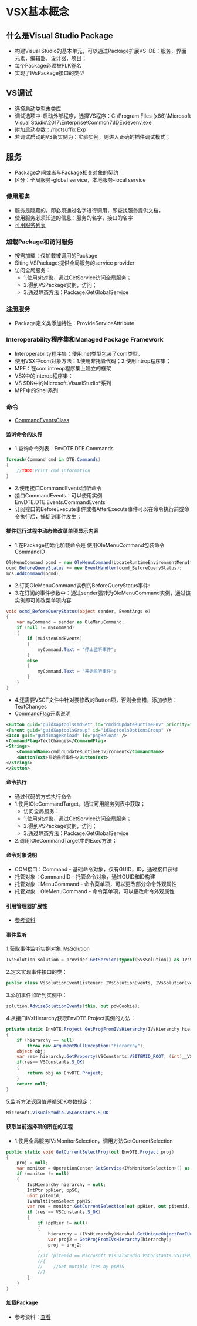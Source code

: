 # VSX基本概念

## 什么是Visual Studio Package

- 构建Visual Studio的基本单元，可以通过Package扩展VS IDE：服务，界面元素，编辑器，设计器，项目；
- 每个Package必须被PLK签名
- 实现了IVsPackage接口的类型

## VS调试

- 选择启动类型未类库
- 调试选项中-启动外部程序，选择VS程序：C:\Program Files (x86)\Microsoft Visual Studio\2017\Enterprise\Common7\IDE\devenv.exe
- 附加启动参数：/rootsuffix Exp
- 若调试启动的VS新实例为：实验实例，则进入正确的插件调试模式；

## 服务

- Package之间或者与Package相关对象的契约
- 区分：全局服务-global service，本地服务-local service

### 使用服务

- 服务是隐藏的，即必须通过名字进行调用，即查找服务提供文档，
- 使用服务必须知道的信息：服务的名字，接口的名字
- [可用服务列表](https://docs.microsoft.com/zh-cn/visualstudio/extensibility/internals/list-of-available-services)

### 加载Package和访问服务

- 按需加载：仅加载被调用的Package
- Siting VSPackage:提供全局服务的service provider
- 访问全局服务：
  - 1.使用sit对象，通过GetService访问全局服务；
  - 2.得到VSPackage实例，访问；
  - 3.通过静态方法：Package.GetGlobalService

### 注册服务

- Package定义类添加特性：ProvideServiceAttribute

### Interoperability程序集和Managed Package Framework

- Interoperability程序集：使用.net类型包装了com类型，
- 使用VSX中com对象方法：1.使用非托管代码；2.使用Introp程序集；
- MPF：在com intreop程序集上建立的框架
- VSX中的Interop程序集：
- VS SDK中的Microsoft.VisualStudio*系列
- MPF中的Shell系列

### 命令

- [CommandEventsClass](https://docs.microsoft.com/zh-cn/dotnet/api/envdte.commandeventsclass?view=visualstudiosdk-2017)

#### 监听命令的执行

- 1.查询命令列表：EnvDTE.DTE.Commands

```C#
foreach(Command cmd in DTE.Commands)
{
    //TODO:Print cmd information
}
```

- 2.使用接口CommandEvents监听命令
- 接口CommandEvents：可以使用实例EnvDTE.DTE.Events.CommandEvents
- 订阅接口的BeforeExecute事件或者AfterExecute事件可以在命令执行前或命令执行后，捕捉到事件发生；

#### 插件运行过程中动态修改菜单项显示内容

- 1.在Package初始化加载命令是 使用OleMenuCommand包装命令CommandID

```C#
OleMenuCommand ocmd = new OleMenuCommand(UpdateRuntimeEnvironmentMenuItemClick, updateRuntimeEnvironmentCommandID);
ocmd.BeforeQueryStatus += new EventHandler(ocmd_BeforeQueryStatus);
mcs.AddCommand(ocmd);
```

- 2.订阅OleMenuCommand实例的BeforeQueryStatus事件:
- 3.在订阅的事件参数中：通过sender强转为OleMenuCommand实例，通过该实例即可修改菜单项内容

```C#
void ocmd_BeforeQueryStatus(object sender, EventArgs e)
{
    var myCommand = sender as OleMenuCommand;
    if (null != myCommand)
    {
        if (mListenCmdEvents)
        {
            myCommand.Text = "停止监听事件";
        }
        else
        {
            myCommand.Text = "开始监听事件";
        }
    }
}
```

- 4.还需要VSCT文件中针对要修改的Button项，否则会出错，添加参数：<CommandFlag>TextChanges</CommandFlag>
- [CommandFlag元素说明](https://docs.microsoft.com/zh-cn/visualstudio/extensibility/command-flag-element)

```XML
<Button guid="guidXaptoolsCmdSet" id="cmdidUpdateRuntimeEnv" priority="0x108" type="Button">
<Parent guid="guidXaptoolsGroup" id="idXaptoolsOptionsGroup" />
<Icon guid="guidImageReload" id="pngReload" />
<CommandFlag>TextChanges</CommandFlag>
<Strings>
    <CommandName>cmdidUpdateRuntimeEnvironment</CommandName>
    <ButtonText>开始监听事件</ButtonText>
</Strings>
</Button>
```

#### 命令执行

- 通过代码的方式执行命令
- 1.使用IOleCommandTarget，通过可用服务列表中获取；
  - 访问全局服务：
  - 1.使用sit对象，通过GetService访问全局服务；
  - 2.得到VSPackage实例，访问；
  - 3.通过静态方法：Package.GetGlobalService
- 2.调用IOleCommandTarget中的Exec方法；

#### 命令对象说明

- COM接口：Command - 基础命令对象，仅有GUID，ID，通过接口获得
- 托管对象：CommandID - 托管命令对象，通过GUID和ID构建
- 托管对象：MenuCommand - 命令菜单项，可以更改部分命令外观属性
- 托管对象：OleMenuCommand - 命令菜单项，可以更改命令外观属性

#### 引用管理器扩展性

- [参考资料](https://msdn.microsoft.com/zh-cn/library/hh873125(v=vs.110).aspx)

#### 事件监听

1.获取事件监听实例对象:IVsSolution

```C#
IVsSolution solution = provider.GetService(typeof(SVsSolution)) as IVsSolution;
```

2.定义实现事件接口的类：

```C#
public class VsSolutionEventListener: IVsSolutionEvents, IVsSolutionEvents4
```

3.添加事件监听到实例中：

```C#
solution.AdviseSolutionEvents(this, out pdwCookie);
```

4.从接口IVsHierarchy获取EnvDTE.Project实例的方法：

```C#
private static EnvDTE.Project GetProjFromIVsHierarchy(IVsHierarchy hierarchy)
{
    if (hierarchy == null)
        throw new ArgumentNullException("hierarchy");
    object obj;
    var res= hierarchy.GetProperty(VSConstants.VSITEMID_ROOT, (int)__VSHPROPID.VSHPROPID_ExtObject, out obj);
    if(res== VSConstants.S_OK)
    {
        return obj as EnvDTE.Project;
    }
    return null;
}
```

5.监听方法返回值遵循SDK参数规定：

```C#
Microsoft.VisualStudio.VSConstants.S_OK
```

#### 获取当前选择项的所在的工程

- 1.使用全局服务IVsMonitorSelection，调用方法GetCurrentSelection

```C#
public static void GetCurrentSelectProj(out EnvDTE.Project proj)
{
    proj = null;
    var monitor = OperationCenter.GetService<IVsMonitorSelection>() as IVsMonitorSelection;
    if (monitor != null)
    {
        IVsHierarchy hierarchy = null;
        IntPtr ppHier, ppSC;
        uint pitemid;
        IVsMultiItemSelect ppMIS;
        var res = monitor.GetCurrentSelection(out ppHier, out pitemid, out ppMIS, out ppSC);
        if (res == VSConstants.S_OK)
        {
            if (ppHier != null)
            {
                hierarchy = (IVsHierarchy)Marshal.GetUniqueObjectForIUnknown(ppHier);
                var proj2 = GetProjFromIVsHierarchy(hierarchy);
                proj = proj2;
            }
            //if (pitemid == Microsoft.VisualStudio.VSConstants.VSITEMID_SELECTION)
            //{
            //    //Get mutiple ites by ppMIS
            //}
        }
    }
}
```

#### 加载Package

- 参考资料：[查看](https://docs.microsoft.com/zh-cn/visualstudio/extensibility/loading-vspackages?view=vs-2017)
